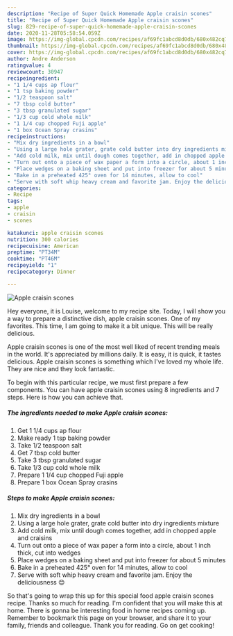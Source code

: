 ```yaml
---
description: "Recipe of Super Quick Homemade Apple craisin scones"
title: "Recipe of Super Quick Homemade Apple craisin scones"
slug: 829-recipe-of-super-quick-homemade-apple-craisin-scones
date: 2020-11-28T05:58:54.059Z
image: https://img-global.cpcdn.com/recipes/af69fc1abcd8d0db/680x482cq70/apple-craisin-scones-recipe-main-photo.jpg
thumbnail: https://img-global.cpcdn.com/recipes/af69fc1abcd8d0db/680x482cq70/apple-craisin-scones-recipe-main-photo.jpg
cover: https://img-global.cpcdn.com/recipes/af69fc1abcd8d0db/680x482cq70/apple-craisin-scones-recipe-main-photo.jpg
author: Andre Anderson
ratingvalue: 4
reviewcount: 30947
recipeingredient:
- "1 1/4 cups ap flour"
- "1 tsp baking powder"
- "1/2 teaspoon salt"
- "7 tbsp cold butter"
- "3 tbsp granulated sugar"
- "1/3 cup cold whole milk"
- "1 1/4 cup chopped Fuji apple"
- "1 box Ocean Spray crasins"
recipeinstructions:
- "Mix dry ingredients in a bowl"
- "Using a large hole grater, grate cold butter into dry ingredients mixture"
- "Add cold milk, mix until dough comes together, add in chopped apple and craisins"
- "Turn out onto a piece of wax paper a form into a circle, about 1 inch thick, cut into wedges"
- "Place wedges on a baking sheet and put into freezer for about 5 minutes"
- "Bake in a preheated 425° oven for 14 minutes, allow to cool"
- "Serve with soft whip heavy cream and favorite jam. Enjoy the deliciousness 😊"
categories:
- Recipe
tags:
- apple
- craisin
- scones

katakunci: apple craisin scones 
nutrition: 300 calories
recipecuisine: American
preptime: "PT34M"
cooktime: "PT46M"
recipeyield: "1"
recipecategory: Dinner

---
```



![Apple craisin scones](https://img-global.cpcdn.com/recipes/af69fc1abcd8d0db/680x482cq70/apple-craisin-scones-recipe-main-photo.jpg)

Hey everyone, it is Louise, welcome to my recipe site. Today, I will show you a way to prepare a distinctive dish, apple craisin scones. One of my favorites. This time, I am going to make it a bit unique. This will be really delicious.



Apple craisin scones is one of the most well liked of recent trending meals in the world. It's appreciated by millions daily. It is easy, it is quick, it tastes delicious. Apple craisin scones is something which I've loved my whole life. They are nice and they look fantastic.


To begin with this particular recipe, we must first prepare a few components. You can have apple craisin scones using 8 ingredients and 7 steps. Here is how you can achieve that.

<!--inarticleads1-->

##### The ingredients needed to make Apple craisin scones:

1. Get 1 1/4 cups ap flour
1. Make ready 1 tsp baking powder
1. Take 1/2 teaspoon salt
1. Get 7 tbsp cold butter
1. Take 3 tbsp granulated sugar
1. Take 1/3 cup cold whole milk
1. Prepare 1 1/4 cup chopped Fuji apple
1. Prepare 1 box Ocean Spray crasins




<!--inarticleads2-->

##### Steps to make Apple craisin scones:

1. Mix dry ingredients in a bowl
1. Using a large hole grater, grate cold butter into dry ingredients mixture
1. Add cold milk, mix until dough comes together, add in chopped apple and craisins
1. Turn out onto a piece of wax paper a form into a circle, about 1 inch thick, cut into wedges
1. Place wedges on a baking sheet and put into freezer for about 5 minutes
1. Bake in a preheated 425° oven for 14 minutes, allow to cool
1. Serve with soft whip heavy cream and favorite jam. Enjoy the deliciousness 😊




So that's going to wrap this up for this special food apple craisin scones recipe. Thanks so much for reading. I'm confident that you will make this at home. There is gonna be interesting food in home recipes coming up. Remember to bookmark this page on your browser, and share it to your family, friends and colleague. Thank you for reading. Go on get cooking!
